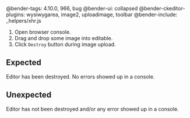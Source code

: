 @bender-tags: 4.10.0, 966, bug
@bender-ui: collapsed
@bender-ckeditor-plugins: wysiwygarea, image2, uploadimage, toolbar
@bender-include: _helpers/xhr.js

1. Open browser console.
2. Drag and drop some image into editable.
3. Click `Destroy` button during image upload.

## Expected

Editor has been destroyed. No errors showed up in a console.

## Unexpected

Editor has not been destroyed and/or any error showed up in a console.
